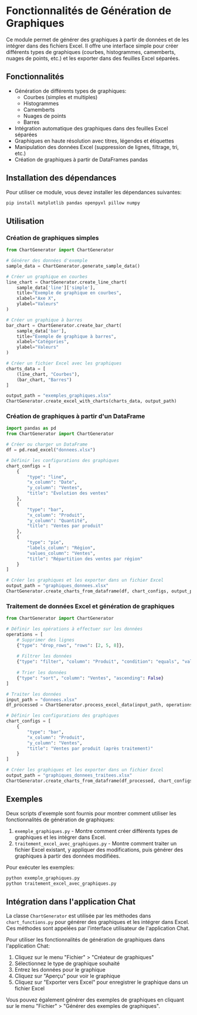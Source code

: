 # Fonctionnalités de Génération de Graphiques

Ce module permet de générer des graphiques à partir de données et de les intégrer dans des fichiers Excel. Il offre une interface simple pour créer différents types de graphiques (courbes, histogrammes, camemberts, nuages de points, etc.) et les exporter dans des feuilles Excel séparées.

## Fonctionnalités

- Génération de différents types de graphiques:
  - Courbes (simples et multiples)
  - Histogrammes
  - Camemberts
  - Nuages de points
  - Barres
- Intégration automatique des graphiques dans des feuilles Excel séparées
- Graphiques en haute résolution avec titres, légendes et étiquettes
- Manipulation des données Excel (suppression de lignes, filtrage, tri, etc.)
- Création de graphiques à partir de DataFrames pandas

## Installation des dépendances

Pour utiliser ce module, vous devez installer les dépendances suivantes:

```bash
pip install matplotlib pandas openpyxl pillow numpy
```

## Utilisation

### Création de graphiques simples

```python
from ChartGenerator import ChartGenerator

# Générer des données d'exemple
sample_data = ChartGenerator.generate_sample_data()

# Créer un graphique en courbes
line_chart = ChartGenerator.create_line_chart(
    sample_data['line']['simple'], 
    title="Exemple de graphique en courbes",
    xlabel="Axe X",
    ylabel="Valeurs"
)

# Créer un graphique à barres
bar_chart = ChartGenerator.create_bar_chart(
    sample_data['bar'],
    title="Exemple de graphique à barres",
    xlabel="Catégories",
    ylabel="Valeurs"
)

# Créer un fichier Excel avec les graphiques
charts_data = [
    (line_chart, "Courbes"),
    (bar_chart, "Barres")
]

output_path = "exemples_graphiques.xlsx"
ChartGenerator.create_excel_with_charts(charts_data, output_path)
```

### Création de graphiques à partir d'un DataFrame

```python
import pandas as pd
from ChartGenerator import ChartGenerator

# Créer ou charger un DataFrame
df = pd.read_excel("donnees.xlsx")

# Définir les configurations des graphiques
chart_configs = [
    {
        "type": "line",
        "x_column": "Date",
        "y_column": "Ventes",
        "title": "Évolution des ventes"
    },
    {
        "type": "bar",
        "x_column": "Produit",
        "y_column": "Quantité",
        "title": "Ventes par produit"
    },
    {
        "type": "pie",
        "labels_column": "Région",
        "values_column": "Ventes",
        "title": "Répartition des ventes par région"
    }
]

# Créer les graphiques et les exporter dans un fichier Excel
output_path = "graphiques_donnees.xlsx"
ChartGenerator.create_charts_from_dataframe(df, chart_configs, output_path)
```

### Traitement de données Excel et génération de graphiques

```python
from ChartGenerator import ChartGenerator

# Définir les opérations à effectuer sur les données
operations = [
    # Supprimer des lignes
    {"type": "drop_rows", "rows": [2, 5, 8]},
    
    # Filtrer les données
    {"type": "filter", "column": "Produit", "condition": "equals", "value": "A"},
    
    # Trier les données
    {"type": "sort", "column": "Ventes", "ascending": False}
]

# Traiter les données
input_path = "donnees.xlsx"
df_processed = ChartGenerator.process_excel_data(input_path, operations)

# Définir les configurations des graphiques
chart_configs = [
    {
        "type": "bar",
        "x_column": "Produit",
        "y_column": "Ventes",
        "title": "Ventes par produit (après traitement)"
    }
]

# Créer les graphiques et les exporter dans un fichier Excel
output_path = "graphiques_donnees_traitees.xlsx"
ChartGenerator.create_charts_from_dataframe(df_processed, chart_configs, output_path)
```

## Exemples

Deux scripts d'exemple sont fournis pour montrer comment utiliser les fonctionnalités de génération de graphiques:

1. `exemple_graphiques.py` - Montre comment créer différents types de graphiques et les intégrer dans Excel.
2. `traitement_excel_avec_graphiques.py` - Montre comment traiter un fichier Excel existant, y appliquer des modifications, puis générer des graphiques à partir des données modifiées.

Pour exécuter les exemples:

```bash
python exemple_graphiques.py
python traitement_excel_avec_graphiques.py
```

## Intégration dans l'application Chat

La classe `ChartGenerator` est utilisée par les méthodes dans `chart_functions.py` pour générer des graphiques et les intégrer dans Excel. Ces méthodes sont appelées par l'interface utilisateur de l'application Chat.

Pour utiliser les fonctionnalités de génération de graphiques dans l'application Chat:

1. Cliquez sur le menu "Fichier" > "Créateur de graphiques"
2. Sélectionnez le type de graphique souhaité
3. Entrez les données pour le graphique
4. Cliquez sur "Aperçu" pour voir le graphique
5. Cliquez sur "Exporter vers Excel" pour enregistrer le graphique dans un fichier Excel

Vous pouvez également générer des exemples de graphiques en cliquant sur le menu "Fichier" > "Générer des exemples de graphiques".